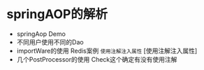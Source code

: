 # springAOP的解析

- springAop Demo
- 不同用户使用不同的Dao
- importWare的使用 Redis案例 `使用注解注入属性` [使用注解注入属性]
- 几个PostProcessor的使用 Check这个确定有没有使用注解
